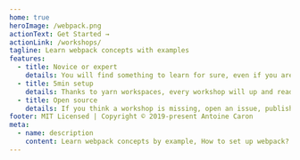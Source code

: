 ```yaml
---
home: true
heroImage: /webpack.png
actionText: Get Started →
actionLink: /workshops/
tagline: Learn webpack concepts with examples
features:
  - title: Novice or expert
    details: You will find something to learn for sure, even if you are a webpack rock star.
  - title: 5min setup
    details: Thanks to yarn workspaces, every workshop will up and ready for you within few seconds.
  - title: Open source
    details: If you think a workshop is missing, open an issue, publish a pull request !
footer: MIT Licensed | Copyright © 2019-present Antoine Caron
meta:
  - name: description
    content: Learn webpack concepts by example, How to set up webpack? How to configure webpack? Babel, Scss? From beginner workshops to advanced exercises
---
```

